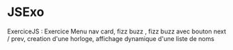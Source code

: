 # JSExo
ExerciceJS : Exercice Menu nav card, fizz buzz , fizz buzz avec bouton next / prev, creation d'une horloge, affichage dynamique d'une liste de noms 
